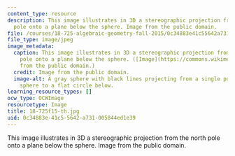 ```yaml
---
content_type: resource
description: This image illustrates in 3D a stereographic projection from the north
  pole onto a plane below the sphere. Image from the public domain.
file: /courses/18-725-algebraic-geometry-fall-2015/0c34883e41c55642a731005844ed1e39_18-725f15-th.jpg
file_type: image/jpeg
image_metadata:
  caption: This image illustrates in 3D a stereographic projection from the north
    pole onto a plane below the sphere. ([Image](https://commons.wikimedia.org/wiki/File:Stereographic_projection_in_3D.png)
    from the public domain.)
  credit: Image from the public domain.
  image-alt: A gray sphere with black lines projecting from a single point on the
    sphere to a flat circle below.
learning_resource_types: []
ocw_type: OCWImage
resourcetype: Image
title: 18-725f15-th.jpg
uid: 0c34883e-41c5-5642-a731-005844ed1e39
---
```

This image illustrates in 3D a stereographic projection from the north pole onto a plane below the sphere. Image from the public domain.

